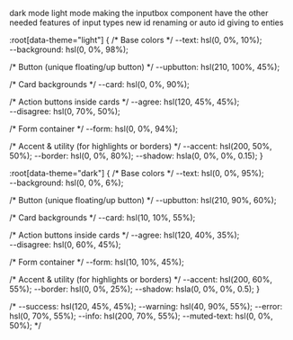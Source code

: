 dark mode light mode
making the inputbox component have the other needed features of input types
new id renaming or auto id giving to enties                                                          





:root[data-theme="light"] {
  /* Base colors */
  --text: hsl(0, 0%, 10%);                
  --background: hsl(0, 0%, 98%);          

  /* Button (unique floating/up button) */
  --upbutton: hsl(210, 100%, 45%);        

  /* Card backgrounds */
  --card: hsl(0, 0%, 90%);                

  /* Action buttons inside cards */
  --agree: hsl(120, 45%, 45%);            
  --disagree: hsl(0, 70%, 50%);         

  /* Form container */
  --form: hsl(0, 0%, 94%);                

  /* Accent & utility (for highlights or borders) */
  --accent: hsl(200, 50%, 50%);
  --border: hsl(0, 0%, 80%);
  --shadow: hsla(0, 0%, 0%, 0.15);
}

:root[data-theme="dark"] {
  /* Base colors */
  --text: hsl(0, 0%, 95%);                
  --background: hsl(0, 0%, 6%);           

  /* Button (unique floating/up button) */
  --upbutton: hsl(210, 90%, 60%);        

  /* Card backgrounds */
  --card: hsl(10, 10%, 55%);              

  /* Action buttons inside cards */
  --agree: hsl(120, 40%, 35%);          
  --disagree: hsl(0, 60%, 45%);           

  /* Form container */
  --form: hsl(10, 10%, 45%);             

  /* Accent & utility (for highlights or borders) */
  --accent: hsl(200, 60%, 55%);
  --border: hsl(0, 0%, 25%);
  --shadow: hsla(0, 0%, 0%, 0.5);
}

/* 
--success: hsl(120, 45%, 45%);
--warning: hsl(40, 90%, 55%);
--error: hsl(0, 70%, 55%);
--info: hsl(200, 70%, 55%);
--muted-text: hsl(0, 0%, 50%); */
